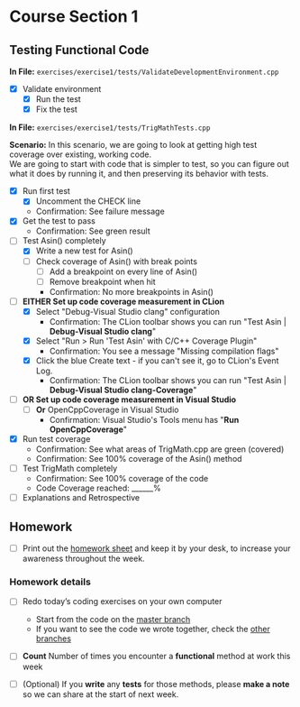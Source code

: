 # Course Section 1 

## Testing Functional Code

**In File:** `exercises/exercise1/tests/ValidateDevelopmentEnvironment.cpp`

* [x] Validate environment
    * [x] Run the test
    * [x] Fix the test

**In File:** `exercises/exercise1/tests/TrigMathTests.cpp`

**Scenario:** In this scenario, we are going to look at getting high test coverage over existing, working code.  
We are going to start with code that is simpler to test, so you can figure out what it does by running it, and then preserving its behavior with tests. 

* [x] Run first test
    * [x] Uncomment the CHECK line
    * Confirmation: See failure message
* [x] Get the test to pass
    * Confirmation: See green result
* [ ] Test Asin() completely
    * [x] Write a new test for Asin()
    * [ ] Check coverage of Asin() with break points
        * [ ] Add a breakpoint on every line of Asin()
        * [ ] Remove breakpoint when hit
        * Confirmation: No more breakpoints in Asin()
* [ ] **EITHER Set up code coverage measurement in CLion**
    * [x] Select "Debug-Visual Studio clang" configuration
        * Confirmation: The CLion toolbar shows you can run "Test Asin | **Debug-Visual Studio clang**"
    * [x] Select "Run > Run 'Test Asin' with C/C++ Coverage Plugin"
        *  Confirmation: You see a message "Missing compilation flags"
    * [x] Click the blue Create text - if you can't see it, go to CLion's Event Log.
        * Confirmation: The CLion toolbar shows you can run "Test Asin | **Debug-Visual Studio clang-Coverage**"
* [ ] **OR Set up code coverage measurement in Visual Studio**
    * [ ] **Or**  OpenCppCoverage in Visual Studio
        * Confirmation: Visual Studio's Tools menu has "**Run OpenCppCoverage**"
* [x] Run test coverage
    * Confirmation: See what areas of TrigMath.cpp are green (covered)
    * Confirmation: See 100% coverage of the Asin() method
* [ ] Test TrigMath completely
    * Confirmation: See 100% coverage of the code
    * Code Coverage reached: ______%
* [ ] Explanations and Retrospective

## Homework

* [ ] Print out the [homework sheet](https://github.com/LearnWithLlew/TestingLegacyCodeCourse.slides/raw/master/Homework%20Printouts%20-%20Week%201.pdf) and keep it by your desk, to increase your awareness throughout the week.

### Homework details

* [ ] Redo today’s coding exercises on your own computer
    * Start from the code on the [master branch](https://github.com/LearnWithLlew/TestingLegacyCodeCourse.cpp)
    * If you want to see the code we wrote together, check the [other branches](https://github.com/LearnWithLlew/TestingLegacyCodeCourse.cpp/branches)
* [ ] **Count** Number of times you encounter a **functional** method at work this week
* [ ] (Optional) If you **write** any **tests** for those methods, please **make a note** so we can share at the start of next week.


